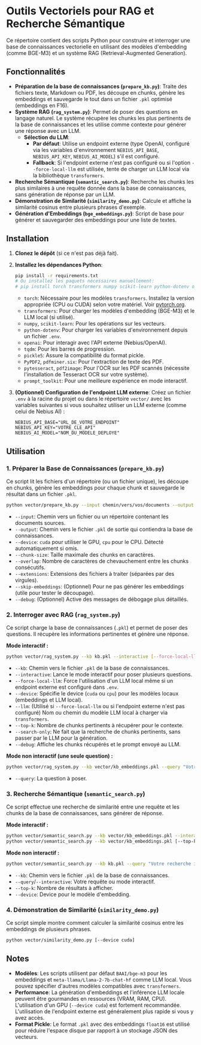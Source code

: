 # Outils Vectoriels pour RAG et Recherche Sémantique

Ce répertoire contient des scripts Python pour construire et interroger une base de connaissances vectorielle en utilisant des modèles d'embedding (comme BGE-M3) et un système RAG (Retrieval-Augmented Generation).

## Fonctionnalités

*   **Préparation de la base de connaissances (`prepare_kb.py`)**: Traite des fichiers texte, Markdown ou PDF, les découpe en chunks, génère les embeddings et sauvegarde le tout dans un fichier `.pkl` optimisé (embeddings en F16).
*   **Système RAG (`rag_system.py`)**: Permet de poser des questions en langage naturel. Le système récupère les chunks les plus pertinents de la base de connaissances et les utilise comme contexte pour générer une réponse avec un LLM.
    *   **Sélection du LLM**:
        *   **Par défaut**: Utilise un endpoint externe (type OpenAI, configuré via les variables d'environnement `NEBIUS_API_BASE`, `NEBIUS_API_KEY`, `NEBIUS_AI_MODEL`) s'il est configuré.
        *   **Fallback**: Si l'endpoint externe n'est pas configuré ou si l'option `--force-local-llm` est utilisée, tente de charger un LLM local via la bibliothèque `transformers`.
*   **Recherche Sémantique (`semantic_search.py`)**: Recherche les chunks les plus similaires à une requête donnée dans la base de connaissances, sans génération de réponse par un LLM.
*   **Démonstration de Similarité (`similarity_demo.py`)**: Calcule et affiche la similarité cosinus entre plusieurs phrases d'exemple.
*   **Génération d'Embeddings (`bge_embeddings.py`)**: Script de base pour générer et sauvegarder des embeddings pour une liste de textes.

## Installation

1.  **Clonez le dépôt** (si ce n'est pas déjà fait).
2.  **Installez les dépendances Python**:
    ```bash
    pip install -r requirements.txt 
    # Ou installez les paquets nécessaires manuellement:
    # pip install torch transformers numpy scikit-learn python-dotenv openai tqdm pickle5 PyPDF2 pdfminer.six pytesseract pdf2image prompt_toolkit
    ```
    *   `torch`: Nécessaire pour les modèles `transformers`. Installez la version appropriée (CPU ou CUDA) selon votre matériel. Voir [pytorch.org](https://pytorch.org/).
    *   `transformers`: Pour charger les modèles d'embedding (BGE-M3) et le LLM local (si utilisé).
    *   `numpy`, `scikit-learn`: Pour les opérations sur les vecteurs.
    *   `python-dotenv`: Pour charger les variables d'environnement depuis un fichier `.env`.
    *   `openai`: Pour interagir avec l'API externe (Nebius/OpenAI).
    *   `tqdm`: Pour les barres de progression.
    *   `pickle5`: Assure la compatibilité du format pickle.
    *   `PyPDF2`, `pdfminer.six`: Pour l'extraction de texte des PDF.
    *   `pytesseract`, `pdf2image`: Pour l'OCR sur les PDF scannés (nécessite l'installation de Tesseract OCR sur votre système).
    *   `prompt_toolkit`: Pour une meilleure expérience en mode interactif.

3.  **(Optionnel) Configuration de l'endpoint LLM externe**:
    Créez un fichier `.env` à la racine du projet ou dans le répertoire `vector/` avec les variables suivantes si vous souhaitez utiliser un LLM externe (comme celui de Nebius AI) :
    ```dotenv
    NEBIUS_API_BASE="URL_DE_VOTRE_ENDPOINT"
    NEBIUS_API_KEY="VOTRE_CLE_API"
    NEBIUS_AI_MODEL="NOM_DU_MODELE_DEPLOYE" 
    ```

## Utilisation

### 1. Préparer la Base de Connaissances (`prepare_kb.py`)

Ce script lit les fichiers d'un répertoire (ou un fichier unique), les découpe en chunks, génère les embeddings pour chaque chunk et sauvegarde le résultat dans un fichier `.pkl`.

```bash
python vector/prepare_kb.py --input chemin/vers/vos/documents --output kb.pkl --device cuda --chunk-size 512 --overlap 50 --extensions .txt,.md,.pdf
```

*   `--input`: Chemin vers un fichier ou un répertoire contenant les documents sources.
*   `--output`: Chemin vers le fichier `.pkl` de sortie qui contiendra la base de connaissances.
*   `--device`: `cuda` pour utiliser le GPU, `cpu` pour le CPU. Détecté automatiquement si omis.
*   `--chunk-size`: Taille maximale des chunks en caractères.
*   `--overlap`: Nombre de caractères de chevauchement entre les chunks consécutifs.
*   `--extensions`: Extensions des fichiers à traiter (séparées par des virgules).
*   `--skip-embeddings`: (Optionnel) Pour ne pas générer les embeddings (utile pour tester le découpage).
*   `--debug`: (Optionnel) Active des messages de débogage plus détaillés.

### 2. Interroger avec RAG (`rag_system.py`)

Ce script charge la base de connaissances (`.pkl`) et permet de poser des questions. Il récupère les informations pertinentes et génère une réponse.

**Mode interactif :**

```bash
python vector/rag_system.py --kb kb.pkl --interactive [--force-local-llm] [--device cuda] [--llm nom/modele_local] [--top-k 5] [--debug]
```

*   `--kb`: Chemin vers le fichier `.pkl` de la base de connaissances.
*   `--interactive`: Lance le mode interactif pour poser plusieurs questions.
*   `--force-local-llm`: Force l'utilisation d'un LLM local même si un endpoint externe est configuré dans `.env`.
*   `--device`: Spécifie le device (`cuda` ou `cpu`) pour les modèles locaux (embeddings et LLM local).
*   `--llm`: (Utilisé si `--force-local-llm` ou si l'endpoint externe n'est pas configuré) Nom ou chemin du modèle LLM local à charger via `transformers`.
*   `--top-k`: Nombre de chunks pertinents à récupérer pour le contexte.
*   `--search-only`: Ne fait que la recherche de chunks pertinents, sans passer par le LLM pour la génération.
*   `--debug`: Affiche les chunks récupérés et le prompt envoyé au LLM.

**Mode non interactif (une seule question) :**

```bash
python vector/rag_system.py --kb vector/kb_embeddings.pkl --query "Votre question ici" [--force-local-llm] [--device cuda] [...]
```

*   `--query`: La question à poser.

### 3. Recherche Sémantique (`semantic_search.py`)

Ce script effectue une recherche de similarité entre une requête et les chunks de la base de connaissances, sans générer de réponse.

**Mode interactif :**

```bash
python vector/semantic_search.py --kb vector/kb_embeddings.pkl --interactive [--top-k 5] [--device cuda]
python vector/semantic_search.py --kb vector/kb_embeddings.pkl [--top-k 5] [--device cuda] --query "Question ici"
```

**Mode non interactif :**

```bash
python vector/semantic_search.py --kb kb.pkl --query "Votre recherche ici" [--top-k 5] [--device cuda]
```

*   `--kb`: Chemin vers le fichier `.pkl` de la base de connaissances.
*   `--query`/`--interactive`: Votre requête ou mode interactif.
*   `--top-k`: Nombre de résultats à afficher.
*   `--device`: Device pour le modèle d'embedding.

### 4. Démonstration de Similarité (`similarity_demo.py`)

Ce script simple montre comment calculer la similarité cosinus entre les embeddings de plusieurs phrases.

```bash
python vector/similarity_demo.py [--device cuda]
```

## Notes

*   **Modèles**: Les scripts utilisent par défaut `BAAI/bge-m3` pour les embeddings et `meta-llama/Llama-2-7b-chat-hf` comme LLM local. Vous pouvez spécifier d'autres modèles compatibles avec `transformers`.
*   **Performance**: La génération d'embeddings et l'inférence LLM locale peuvent être gourmandes en ressources (VRAM, RAM, CPU). L'utilisation d'un GPU (`--device cuda`) est fortement recommandée. L'utilisation de l'endpoint externe est généralement plus rapide si vous y avez accès.
*   **Format Pickle**: Le format `.pkl` avec des embeddings `float16` est utilisé pour réduire l'espace disque par rapport à un stockage JSON des vecteurs.
